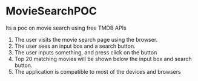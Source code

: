 # MovieSearchPOC
Its a poc on movie search using free TMDB APIs
1.	The user visits the movie search page using the browser.
2.	The user sees an input box and a search button.
3.	The user inputs something, and press click on the button
4.	Top 20 matching movies will be shown below the input box and search button.
5.	The application is compatible to most of the devices and browsers
